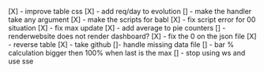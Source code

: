 [X] - improve table css
[X] - add req/day to evolution
[] - make the handler take any argument
[X] - make the scripts for babl
[X] - fix script error for 00 situation
[X] - fix max update
[X] - add average to pie counters
[] - renderwebsite does not render dashboard?
[X] - fix the 0 on the json file
[X] - reverse table
[X] - take github
[]- handle missing data file
[] - bar % calculation bigger then 100% when last is the max
[] - stop using ws and use sse
